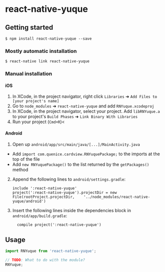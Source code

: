 
# react-native-yuque

## Getting started

`$ npm install react-native-yuque --save`

### Mostly automatic installation

`$ react-native link react-native-yuque`

### Manual installation


#### iOS

1. In XCode, in the project navigator, right click `Libraries` ➜ `Add Files to [your project's name]`
2. Go to `node_modules` ➜ `react-native-yuque` and add `RNYuque.xcodeproj`
3. In XCode, in the project navigator, select your project. Add `libRNYuque.a` to your project's `Build Phases` ➜ `Link Binary With Libraries`
4. Run your project (`Cmd+R`)<

#### Android

1. Open up `android/app/src/main/java/[...]/MainActivity.java`
  - Add `import com.quenice.cardview.RNYuquePackage;` to the imports at the top of the file
  - Add `new RNYuquePackage()` to the list returned by the `getPackages()` method
2. Append the following lines to `android/settings.gradle`:
  	```
  	include ':react-native-yuque'
  	project(':react-native-yuque').projectDir = new File(rootProject.projectDir, 	'../node_modules/react-native-yuque/android')
  	```
3. Insert the following lines inside the dependencies block in `android/app/build.gradle`:
  	```
      compile project(':react-native-yuque')
  	```


## Usage
```javascript
import RNYuque from 'react-native-yuque';

// TODO: What to do with the module?
RNYuque;
```
  